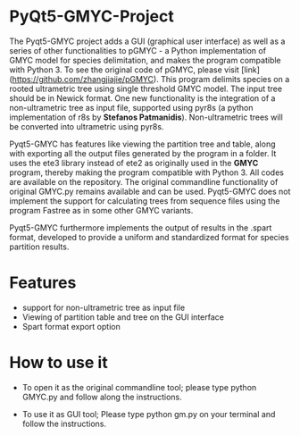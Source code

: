# PyQt5-GMYC-Project
The Pyqt5-GMYC project adds a GUI (graphical user interface) as well as a series of other functionalities to pGMYC - a Python implementation of GMYC model for species delimitation, and makes the program compatible with Python 3. To see the original code of pGMYC, please visit [link] (https://github.com/zhangjiajie/pGMYC). 
This program delimits species on a rooted ultrametric tree using single threshold GMYC model. The input tree should be in Newick format. One new functionality is the integration of a non-ultrametric tree as input file, supported using pyr8s (a python implementation of r8s by __Stefanos Patmanidis__). Non-ultrametric trees will be converted into ultrametric using pyr8s. 

Pyqt5-GMYC has features like viewing the partition tree and table, along with exporting all the output files generated by the program in a folder. It uses the ete3 library instead of ete2 as originally used in the __GMYC__ program, thereby making the program compatible with Python 3.  All codes are available on the repository. The original commandline functionality of original GMYC.py remains available and can be used. Pyqt5-GMYC does not implement the support for calculating trees from sequence files using the program Fastree as in some other GMYC variants.

Pyqt5-GMYC furthermore implements the output of results in the .spart format, developed to provide a uniform and standardized format for species partition results.


# Features

* support for non-ultrametric tree as input file
* Viewing of partition table and tree on the GUI interface
* Spart format export option


# How to use it

* To open it as the original commandline tool; please type python GMYC.py and follow along the instructions.

* To use it as GUI tool; Please type python gm.py on your terminal and follow the instructions.  
